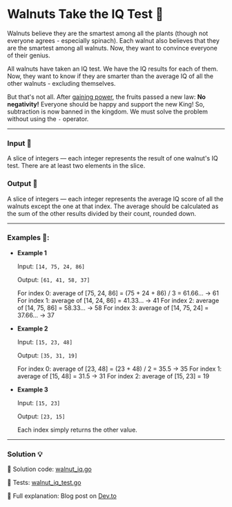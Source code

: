 # Walnuts Take the IQ Test 🌰

Walnuts believe they are the smartest among all the plants (though not everyone agrees - especially spinach). Each walnut also believes that they are the smartest among all walnuts. Now, they want to convince everyone of their genius.

All walnuts have taken an IQ test. We have the IQ results for each of them. Now, they want to know if they are smarter than the average IQ of all the other walnuts - excluding themselves.

But that's not all. After [gaining power](../fruit_sabotage/README.md), the fruits passed a new law: **No negativity!** Everyone should be happy and support the new King! So, subtraction is now banned in the kingdom. We must solve the problem without using the `-` operator.

---

### Input 🥦
A slice of integers — each integer represents the result of one walnut's IQ test. There are at least two elements in the slice.

### Output 🥕
A slice of integers — each integer represents the average IQ score of all the walnuts except the one at that index. The average should be calculated as the sum of the other results divided by their count, rounded down.

---

### Examples 🥒:

- **Example 1**

    Input: `[14, 75, 24, 86]`

    Output: `[61, 41, 58, 37]`

    For index 0: average of [75, 24, 86] = (75 + 24 + 86) / 3 = 61.66... → 61
    For index 1: average of [14, 24, 86] = 41.33... → 41
    For index 2: average of [14, 75, 86] = 58.33... → 58
    For index 3: average of [14, 75, 24] = 37.66... → 37

- **Example 2**

    Input: `[15, 23, 48]`

    Output: `[35, 31, 19]`

    For index 0: average of [23, 48] = (23 + 48) / 2 = 35.5 → 35
    For index 1: average of [15, 48] = 31.5 → 31
    For index 2: average of [15, 23] = 19

- **Example 3**

    Input: `[15, 23]`

    Output: `[23, 15]`

    Each index simply returns the other value.

---

### Solution 💡

🧠 Solution code: [walnut_iq.go](./walnut_iq.go)

🧪 Tests: [walnut_iq_test.go](./walnut_iq_test.go)

📖 Full explanation: Blog post on [Dev.to](https://dev.to/asparagos/go-coding-with-asparagos-walnuts-take-the-iq-test-8dl)
